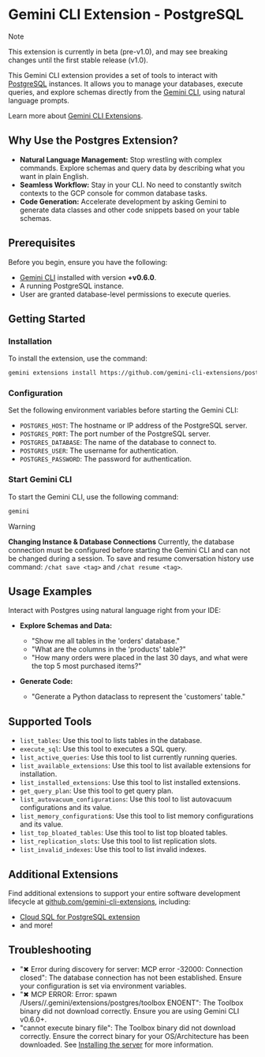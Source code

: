# Gemini CLI Extension - PostgreSQL

> [!NOTE]
> This extension is currently in beta (pre-v1.0), and may see breaking changes until the first stable release (v1.0).

This Gemini CLI extension provides a set of tools to interact with [PostgreSQL](https://www.postgresql.org/docs/) instances. It allows you to manage your databases, execute queries, and explore schemas directly from the [Gemini CLI](https://google-gemini.github.io/gemini-cli/), using natural language prompts.

Learn more about [Gemini CLI Extensions](https://github.com/google-gemini/gemini-cli/blob/main/docs/extensions/index.md).

## Why Use the Postgres Extension?

*   **Natural Language Management:** Stop wrestling with complex commands. Explore schemas and query data by describing what you want in plain English.
*   **Seamless Workflow:** Stay in your CLI. No need to constantly switch contexts to the GCP console for common database tasks.
*   **Code Generation:** Accelerate development by asking Gemini to generate data classes and other code snippets based on your table schemas.

## Prerequisites

Before you begin, ensure you have the following:

*   [Gemini CLI](https://github.com/google-gemini/gemini-cli) installed with version **+v0.6.0**.
*   A running PostgreSQL instance.
*   User are granted database-level permissions to execute queries.

## Getting Started

### Installation

To install the extension, use the command:

```bash
gemini extensions install https://github.com/gemini-cli-extensions/postgres
```

### Configuration

Set the following environment variables before starting the Gemini CLI:

*   `POSTGRES_HOST`: The hostname or IP address of the PostgreSQL server.
*   `POSTGRES_PORT`: The port number of the PostgreSQL server.
*   `POSTGRES_DATABASE`: The name of the database to connect to.
*   `POSTGRES_USER`: The username for authentication.
*   `POSTGRES_PASSWORD`: The password for authentication.

### Start Gemini CLI

To start the Gemini CLI, use the following command:

```bash
gemini
```

> [!WARNING]
> **Changing Instance & Database Connections**
> Currently, the database connection must be configured before starting the Gemini CLI and can not be changed during a session.
> To save and resume conversation history use command: `/chat save <tag>` and `/chat resume <tag>`.

## Usage Examples

Interact with Postgres using natural language right from your IDE:

*   **Explore Schemas and Data:**
    * "Show me all tables in the 'orders' database."
    * "What are the columns in the 'products' table?"
    * "How many orders were placed in the last 30 days, and what were the top 5 most purchased items?"

*   **Generate Code:**
    * "Generate a Python dataclass to represent the 'customers' table."

## Supported Tools

 * `list_tables`: Use this tool to lists tables in the database.
 * `execute_sql`: Use this tool to executes a SQL query.
 * `list_active_queries`: Use this tool to list currently running queries.
 * `list_available_extensions`: Use this tool to list available extensions for installation.
 * `list_installed_extensions`: Use this tool to list installed extensions.
 * `get_query_plan`: Use this tool to get query plan.
 * `list_autovacuum_configurations`: Use this tool to list autovacuum configurations and its value.
 * `list_memory_configuration`s: Use this tool to list memory configurations and its value.
 * `list_top_bloated_tables`: Use this tool to list top bloated tables.
 * `list_replication_slots`: Use this tool to list replication slots.
 * `list_invalid_indexes`: Use this tool to list invalid indexes.

## Additional Extensions

Find additional extensions to support your entire software development lifecycle at [github.com/gemini-cli-extensions](https://github.com/gemini-cli-extensions), including:
* [Cloud SQL for PostgreSQL extension](https://github.com/gemini-cli-extensions/cloud-sql-postgresql)
* and more!

## Troubleshooting

* "✖ Error during discovery for server: MCP error -32000: Connection closed": The database connection has not been established. Ensure your configuration is set via environment variables.
* "✖ MCP ERROR: Error: spawn /Users/<USER>/.gemini/extensions/postgres/toolbox ENOENT": The Toolbox binary did not download correctly. Ensure you are using Gemini CLI v0.6.0+.
* "cannot execute binary file": The Toolbox binary did not download correctly. Ensure the correct binary for your OS/Architecture has been downloaded. See [Installing the server](https://googleapis.github.io/genai-toolbox/getting-started/introduction/#installing-the-server) for more information.
